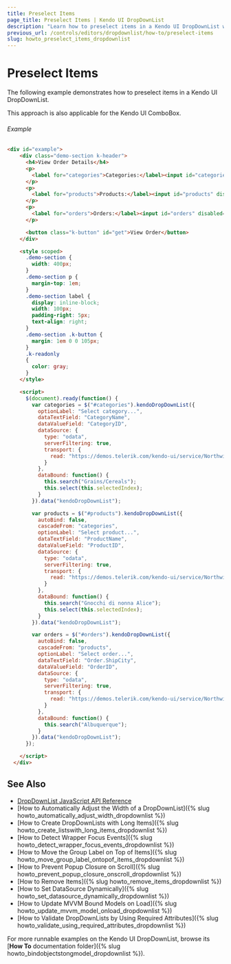 ```yaml
---
title: Preselect Items
page_title: Preselect Items | Kendo UI DropDownList
description: "Learn how to preselect items in a Kendo UI DropDownList widget."
previous_url: /controls/editors/dropdownlist/how-to/preselect-items
slug: howto_preselect_items_dropdownlist
---
```


# Preselect Items

The following example demonstrates how to preselect items in a Kendo UI DropDownList.

This approach is also applicable for the Kendo UI ComboBox.

###### Example

```html
<div id="example">
    <div class="demo-section k-header">
      <h4>View Order Details</h4>
      <p>
        <label for="categories">Categories:</label><input id="categories" style="width: 270px" />
      </p>
      <p>
        <label for="products">Products:</label><input id="products" disabled="disabled" style="width: 270px" />
      </p>
      <p>
        <label for="orders">Orders:</label><input id="orders" disabled="disabled" style="width: 270px" />
      </p>

      <button class="k-button" id="get">View Order</button>
    </div>

    <style scoped>
      .demo-section {
        width: 400px;
      }
      .demo-section p {
        margin-top: 1em;
      }
      .demo-section label {
        display: inline-block;
        width: 100px;
        padding-right: 5px;
        text-align: right;
      }
      .demo-section .k-button {
        margin: 1em 0 0 105px;
      }
      .k-readonly
      {
        color: gray;
      }
    </style>

    <script>
      $(document).ready(function() {
        var categories = $("#categories").kendoDropDownList({
          optionLabel: "Select category...",
          dataTextField: "CategoryName",
          dataValueField: "CategoryID",
          dataSource: {
            type: "odata",
            serverFiltering: true,
            transport: {
              read: "https://demos.telerik.com/kendo-ui/service/Northwind.svc/Categories"
            }
          },
          dataBound: function() {
            this.search("Grains/Cereals");
            this.select(this.selectedIndex);
          }
        }).data("kendoDropDownList");

        var products = $("#products").kendoDropDownList({
          autoBind: false,
          cascadeFrom: "categories",
          optionLabel: "Select product...",
          dataTextField: "ProductName",
          dataValueField: "ProductID",
          dataSource: {
            type: "odata",
            serverFiltering: true,
            transport: {
              read: "https://demos.telerik.com/kendo-ui/service/Northwind.svc/Products"
            }
          },
          dataBound: function() {
            this.search("Gnocchi di nonna Alice");
            this.select(this.selectedIndex);
          }
        }).data("kendoDropDownList");

        var orders = $("#orders").kendoDropDownList({
          autoBind: false,
          cascadeFrom: "products",
          optionLabel: "Select order...",
          dataTextField: "Order.ShipCity",
          dataValueField: "OrderID",
          dataSource: {
            type: "odata",
            serverFiltering: true,
            transport: {
              read: "https://demos.telerik.com/kendo-ui/service/Northwind.svc/Order_Details?$expand=Order"
            }
          },
          dataBound: function() {
            this.search("Albuquerque");
          }
        }).data("kendoDropDownList");
      });

    </script>
  </div>
```

## See Also

* [DropDownList JavaScript API Reference](/api/javascript/ui/dropdownlist)
* [How to Automatically Adjust the Width of a DropDownList]({% slug howto_automatically_adjust_width_dropdownlist %})
* [How to Create DropDownLists with Long Items]({% slug howto_create_listswith_long_items_dropdownlist %})
* [How to Detect Wrapper Focus Events]({% slug howto_detect_wrapper_focus_events_dropdownlist %})
* [How to Move the Group Label on Top of Items]({% slug howto_move_group_label_ontopof_items_dropdownlist %})
* [How to Prevent Popup Closure on Scroll]({% slug howto_prevent_popup_closure_onscroll_dropdownlist %})
* [How to Remove Items]({% slug howto_remove_items_dropdownlist %})
* [How to Set DataSource Dynamically]({% slug howto_set_datasource_dynamically_dropdownlist %})
* [How to Update MVVM Bound Models on Load]({% slug howto_update_mvvm_model_onload_dropdownlist %})
* [How to Validate DropDownLists by Using Required Attributes]({% slug howto_validate_using_required_attributes_dropdownlist %})

For more runnable examples on the Kendo UI DropDownList, browse its [**How To** documentation folder]({% slug howto_bindobjectstongmodel_dropdownlist %}).
